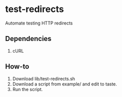 test-redirects
==============

Automate testing HTTP redirects

Dependencies
------------

1. cURL

How-to
------

1. Download lib/test-redirects.sh
2. Download a script from example/ and edit to taste.
3. Run the script.
